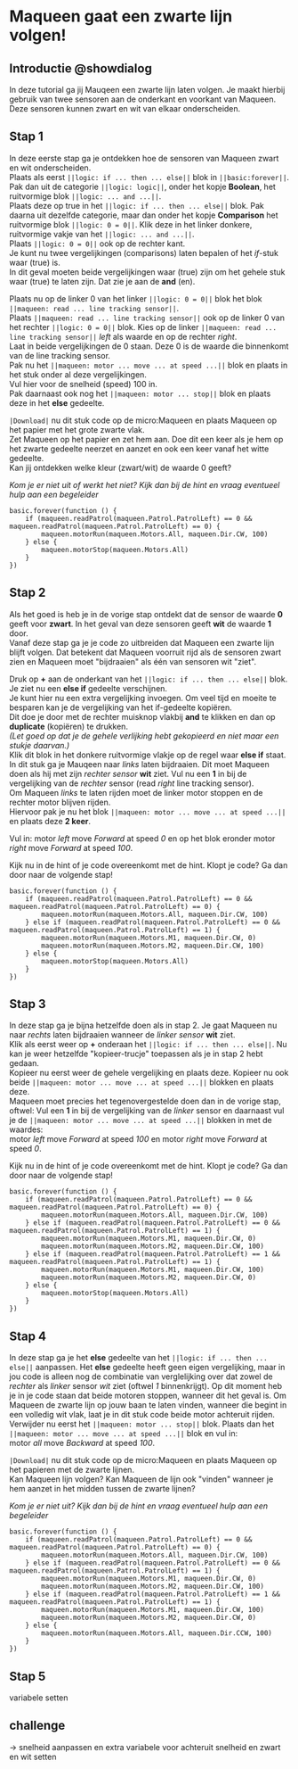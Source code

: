# Maqueen gaat een zwarte lijn volgen!

## Introductie @showdialog

In deze tutorial ga jij Mauqeen een zwarte lijn laten volgen.
Je maakt hierbij gebruik van twee sensoren aan de onderkant en voorkant van Maqueen.
Deze sensoren kunnen zwart en wit van elkaar onderscheiden.

## Stap 1
In deze eerste stap ga je ontdekken hoe de sensoren van Maqueen zwart en wit onderscheiden.  
Plaats als eerst ``||logic: if ... then ... else||`` blok in ``||basic:forever||``.   
Pak dan uit de categorie ``||logic: logic||``, onder het kopje **Boolean**, het ruitvormige blok ``||logic: ... and ...||``.  
Plaats deze op true in het ``||logic: if ... then ... else||`` blok. Pak daarna uit dezelfde categorie, maar dan onder het kopje **Comparison** 
het ruitvormige blok ``||logic: 0 = 0||``. Klik deze in het linker donkere, ruitvormige vakje van het ``||logic: ... and ...||``.  
Plaats ``||logic: 0 = 0||`` ook op de rechter kant.  
Je kunt nu twee vergelijkingen (comparisons) laten bepalen of het *if*-stuk waar (true) is.  
In dit geval moeten beide vergelijkingen waar (true) zijn om het gehele stuk waar (true) te laten zijn. Dat zie je aan de **and** (en).  

Plaats nu op de linker 0 van het linker ``||logic: 0 = 0||`` blok het blok ``||maqueen: read ... line tracking sensor||``.  
Plaats ``||maqueen: read ... line tracking sensor||`` ook op de linker 0 van het rechter ``||logic: 0 = 0||`` blok. 
Kies op de linker ``||maqueen: read ... line tracking sensor||`` *left* als waarde en op de rechter *right*.  
Laat in beide vergelijkingen de 0 staan. Deze 0 is de waarde die binnenkomt van de line tracking sensor.  
Pak nu het ``||maqueen: motor ... move ... at speed ...||`` blok en plaats in het stuk onder al deze vergelijkingen.  
Vul hier voor de snelheid (speed) 100 in.    
Pak daarnaast ook nog het ``||maqueen: motor ... stop||`` blok en plaats deze in het **else** gedeelte.  

``|Download|`` nu dit stuk code op de micro:Maqueen en plaats Maqueen op het papier met het grote zwarte vlak.  
Zet Maqueen op het papier en zet hem aan. Doe dit een keer als je hem op het zwarte gedeelte neerzet en aanzet en ook een keer vanaf het witte gedeelte.  
Kan jij ontdekken welke kleur (zwart/wit) de waarde 0 geeft?

*Kom je er niet uit of werkt het niet? Kijk dan bij de hint en vraag eventueel hulp aan een begeleider*

```blocks
basic.forever(function () {
    if (maqueen.readPatrol(maqueen.Patrol.PatrolLeft) == 0 && maqueen.readPatrol(maqueen.Patrol.PatrolLeft) == 0) {
        maqueen.motorRun(maqueen.Motors.All, maqueen.Dir.CW, 100)
    } else {
        maqueen.motorStop(maqueen.Motors.All)
    }
})
```

## Stap 2
Als het goed is heb je in de vorige stap ontdekt dat de sensor de waarde **0** geeft voor **zwart**. In het geval van deze sensoren geeft **wit** de waarde **1** door.  
Vanaf deze stap ga je je code zo uitbreiden dat Maqueen een zwarte lijn blijft volgen. Dat betekent dat Maqueen voorruit rijd als de sensoren zwart zien en Maqueen moet "bijdraaien" als één van sensoren wit "ziet".   

Druk op **+** aan de onderkant van het ``||logic: if ... then ... else||`` blok. Je ziet nu een **else if** gedeelte verschijnen.  
Je kunt hier nu een extra vergelijking invoegen. Om veel tijd en moeite te besparen kan je de vergelijking van het if-gedeelte kopiëren.  
Dit doe je door met de rechter muisknop vlakbij **and** te klikken en dan op **duplicate** (kopiëren) te drukken.  
*(Let goed op dat je de gehele verlijking hebt gekopieerd en niet maar een stukje daarvan.)*  
Klik dit blok in het donkere ruitvormige vlakje op de regel waar **else if** staat.  
In dit stuk ga je Mauqeen naar *links* laten bijdraaien. Dit moet Maqueen doen als hij met zijn *rechter sensor* **wit** ziet. 
Vul nu een **1** in bij de vergelijking van de *rechter* sensor (read *right* line tracking sensor).  
Om Maqueen *links* te laten rijden moet de linker motor stoppen en de rechter motor blijven rijden.  
Hiervoor pak je nu het blok ``||maqueen: motor ... move ... at speed ...||`` en plaats deze **2 keer**.  

Vul in: motor *left* move *Forward* at speed *0* en op het blok eronder motor *right* move *Forward* at speed *100*.  

Kijk nu in de hint of je code overeenkomt met de hint. Klopt je code? Ga dan door naar de volgende stap!

```blocks
basic.forever(function () {
    if (maqueen.readPatrol(maqueen.Patrol.PatrolLeft) == 0 && maqueen.readPatrol(maqueen.Patrol.PatrolLeft) == 0) {
        maqueen.motorRun(maqueen.Motors.All, maqueen.Dir.CW, 100)
    } else if (maqueen.readPatrol(maqueen.Patrol.PatrolLeft) == 0 && maqueen.readPatrol(maqueen.Patrol.PatrolLeft) == 1) {
        maqueen.motorRun(maqueen.Motors.M1, maqueen.Dir.CW, 0)
        maqueen.motorRun(maqueen.Motors.M2, maqueen.Dir.CW, 100)
    } else {
        maqueen.motorStop(maqueen.Motors.All)
    }
})
```
## Stap 3
In deze stap ga je bijna hetzelfde doen als in stap 2. Je gaat Maqueen nu naar *rechts* laten bijdraaien wanneer de *linker sensor* **wit** ziet.  
Klik als eerst weer op **+** onderaan het ``||logic: if ... then ... else||``. Nu kan je weer hetzelfde "kopieer-trucje" toepassen als je in stap 2 hebt gedaan.  
Kopieer nu eerst weer de gehele vergelijking en plaats deze. Kopieer nu ook beide ``||maqueen: motor ... move ... at speed ...||`` blokken en plaats deze.  
Maqueen moet precies het tegenovergestelde doen dan in de vorige stap, oftwel: Vul een **1** in bij de vergelijking van de *linker* sensor en daarnaast 
vul je de ``||maqueen: motor ... move ... at speed ...||`` blokken in met de waardes:  
motor *left* move *Forward* at speed *100* en motor *right* move *Forward* at speed *0*.    

Kijk nu in de hint of je code overeenkomt met de hint. Klopt je code? Ga dan door naar de volgende stap!

```blocks
basic.forever(function () {
    if (maqueen.readPatrol(maqueen.Patrol.PatrolLeft) == 0 && maqueen.readPatrol(maqueen.Patrol.PatrolLeft) == 0) {
        maqueen.motorRun(maqueen.Motors.All, maqueen.Dir.CW, 100)
    } else if (maqueen.readPatrol(maqueen.Patrol.PatrolLeft) == 0 && maqueen.readPatrol(maqueen.Patrol.PatrolLeft) == 1) {
        maqueen.motorRun(maqueen.Motors.M1, maqueen.Dir.CW, 0)
        maqueen.motorRun(maqueen.Motors.M2, maqueen.Dir.CW, 100)
    } else if (maqueen.readPatrol(maqueen.Patrol.PatrolLeft) == 1 && maqueen.readPatrol(maqueen.Patrol.PatrolLeft) == 1) {
        maqueen.motorRun(maqueen.Motors.M1, maqueen.Dir.CW, 100)
        maqueen.motorRun(maqueen.Motors.M2, maqueen.Dir.CW, 0)
    } else {
        maqueen.motorStop(maqueen.Motors.All)
    }
})
```

## Stap 4
In deze stap ga je het **else** gedeelte van het ``||logic: if ... then ... else||`` aanpassen.  Het **else** gedeelte heeft geen eigen vergelijking, maar in jou code is alleen nog de combinatie van verglelijking over dat zowel de *rechter* als *linker* sensor *wit* ziet (oftwel *1* binnenkrijgt).
Op dit moment heb je in je code staan dat beide motoren stoppen, wanneer dit het geval is. Om Maqueen de zwarte lijn op jouw baan te laten vinden, wanneer die begint in een volledig wit vlak, laat je in dit stuk code beide motor achteruit rijden.  
Verwijder nu eerst het ``||maqueen: motor ... stop||`` blok. Plaats dan het ``||maqueen: motor ... move ... at speed ...||`` blok en vul in:  
motor *all* move *Backward* at speed *100*.  

``|Download|`` nu dit stuk code op de micro:Maqueen en plaats Maqueen op het papieren met de zwarte lijnen.  
Kan Maqueen lijn volgen? Kan Maqueen de lijn ook "vinden" wanneer je hem aanzet in het midden tussen de zwarte lijnen? 

*Kom je er niet uit? Kijk dan bij de hint en vraag eventueel hulp aan een begeleider*

```blocks
basic.forever(function () {
    if (maqueen.readPatrol(maqueen.Patrol.PatrolLeft) == 0 && maqueen.readPatrol(maqueen.Patrol.PatrolLeft) == 0) {
        maqueen.motorRun(maqueen.Motors.All, maqueen.Dir.CW, 100)
    } else if (maqueen.readPatrol(maqueen.Patrol.PatrolLeft) == 0 && maqueen.readPatrol(maqueen.Patrol.PatrolLeft) == 1) {
        maqueen.motorRun(maqueen.Motors.M1, maqueen.Dir.CW, 0)
        maqueen.motorRun(maqueen.Motors.M2, maqueen.Dir.CW, 100)
    } else if (maqueen.readPatrol(maqueen.Patrol.PatrolLeft) == 1 && maqueen.readPatrol(maqueen.Patrol.PatrolLeft) == 1) {
        maqueen.motorRun(maqueen.Motors.M1, maqueen.Dir.CW, 100)
        maqueen.motorRun(maqueen.Motors.M2, maqueen.Dir.CW, 0)
    } else {
        maqueen.motorRun(maqueen.Motors.All, maqueen.Dir.CCW, 100)
    }
})
```

## Stap 5
variabele setten

## challenge 
-> snelheid aanpassen en extra variabele voor achteruit snelheid en zwart en wit setten